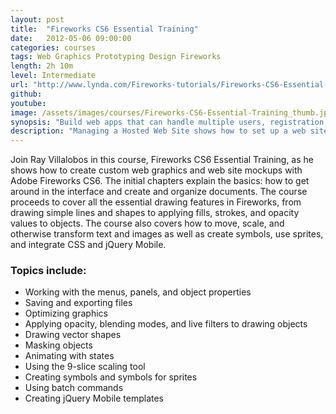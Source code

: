 ```yaml
---
layout: post
title:  "Fireworks CS6 Essential Training"
date:   2012-05-06 09:00:00
categories: courses
tags: Web Graphics Prototyping Design Fireworks
length: 2h 10m
level: Intermediate
url: "http://www.lynda.com/Fireworks-tutorials/Fireworks-CS6-Essential-Training/97617-2.html"
github: 
youtube: 
image: /assets/images/courses/Fireworks-CS6-Essential-Training_thumb.jpg
synopsis: "Build web apps that can handle multiple users, registration, and real-time data, with AngularJS."
description: "Managing a Hosted Web Site shows how to set up a web site on a host's server and perform common server tasks. Working in two web hosting utilities, cPanel and Plesk, as well as in a custom control panel, author Ray Villalobos explores purchasing a domain, setting up FTP accounts, and configuring web mail. The course also explains setting up password protection, creating a MySQL database, and working with subdomains."
---
```


Join Ray Villalobos in this course, Fireworks CS6 Essential Training, as he shows how to create custom web graphics and web site mockups with Adobe Fireworks CS6. The initial chapters explain the basics: how to get around in the interface and create and organize documents. The course proceeds to cover all the essential drawing features in Fireworks, from drawing simple lines and shapes to applying fills, strokes, and opacity values to objects. The course also covers how to move, scale, and otherwise transform text and images as well as create symbols, use sprites, and integrate CSS and jQuery Mobile.

### Topics include:

- Working with the menus, panels, and object properties
- Saving and exporting files
- Optimizing graphics
- Applying opacity, blending modes, and live filters to drawing objects
- Drawing vector shapes
- Masking objects
- Animating with states
- Using the 9-slice scaling tool
- Creating symbols and symbols for sprites
- Using batch commands
- Creating jQuery Mobile templates
